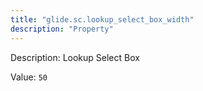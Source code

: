 ```yaml
---
title: "glide.sc.lookup_select_box_width"
description: "Property"
---
```


Description: Lookup Select Box

Value: `50`